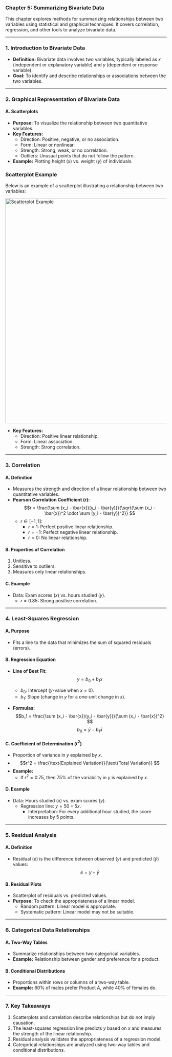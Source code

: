 ### **Chapter 5: Summarizing Bivariate Data**

This chapter explores methods for summarizing relationships between two variables using statistical and graphical techniques. It covers correlation, regression, and other tools to analyze bivariate data.

---

### **1. Introduction to Bivariate Data**

- **Definition:** Bivariate data involves two variables, typically labeled as $x$ (independent or explanatory variable) and $y$ (dependent or response variable).
- **Goal:** To identify and describe relationships or associations between the two variables.

---

### **2. Graphical Representation of Bivariate Data**

#### **A. Scatterplots**
- **Purpose:** To visualize the relationship between two quantitative variables.
- **Key Features:**
  - Direction: Positive, negative, or no association.
  - Form: Linear or nonlinear.
  - Strength: Strong, weak, or no correlation.
  - Outliers: Unusual points that do not follow the pattern.
- **Example:** Plotting height ($x$) vs. weight ($y$) of individuals.
### **Scatterplot Example**

Below is an example of a scatterplot illustrating a relationship between two variables:

<img src="https://qi.elft.nhs.uk/wp-content/uploads/2014/08/scatter-plot-31-1024x627.png" alt="Scatterplot Example" style="width: 700px; height: auto;">

- **Key Features:**
  - Direction: Positive linear relationship.
  - Form: Linear association.
  - Strength: Strong correlation.

---

### **3. Correlation**

#### **A. Definition**
- Measures the strength and direction of a linear relationship between two quantitative variables.
- **Pearson Correlation Coefficient ($r$):**
  $$r = \frac{\sum (x_i - \bar{x})(y_i - \bar{y})}{\sqrt{\sum (x_i - \bar{x})^2 \cdot \sum (y_i - \bar{y})^2}}
  $$
  - $r \in [-1, 1]$:
    - $r = 1$: Perfect positive linear relationship.
    - $r = -1$: Perfect negative linear relationship.
    - $r = 0$: No linear relationship.

#### **B. Properties of Correlation**
1. Unitless.
2. Sensitive to outliers.
3. Measures only linear relationships.

#### **C. Example**
- Data: Exam scores ($x$) vs. hours studied ($y$).
  - $r = 0.85$: Strong positive correlation.

---

### **4. Least-Squares Regression**

#### **A. Purpose**
- Fits a line to the data that minimizes the sum of squared residuals (errors).

#### **B. Regression Equation**
- **Line of Best Fit:**
  $$  y = b_0 + b_1x
  $$
  - $b_0$: Intercept ($y$-value when $x = 0$).
  - $b_1$: Slope (change in $y$ for a one-unit change in $x$).

- **Formulas:**
  $$b_1 = \frac{\sum (x_i - \bar{x})(y_i - \bar{y})}{\sum (x_i - \bar{x})^2}
  $$
  $$b_0 = \bar{y} - b_1\bar{x}
  $$

#### **C. Coefficient of Determination ($r^2$)**
- Proportion of variance in $y$ explained by $x$.
- $$r^2 = \frac{\text{Explained Variation}}{\text{Total Variation}}
  $$
- **Example:**
  - If $r^2 = 0.75$, then 75% of the variability in $y$ is explained by $x$.

#### **D. Example**
- Data: Hours studied ($x$) vs. exam scores ($y$).
  - Regression line: $y = 50 + 5x$.
    - Interpretation: For every additional hour studied, the score increases by 5 points.

---

### **5. Residual Analysis**

#### **A. Definition**
- Residual ($e$) is the difference between observed ($y$) and predicted ($\hat{y}$) values:
  $$e = y - \hat{y}
  $$

#### **B. Residual Plots**
- Scatterplot of residuals vs. predicted values.
- **Purpose:** To check the appropriateness of a linear model.
  - Random pattern: Linear model is appropriate.
  - Systematic pattern: Linear model may not be suitable.

---

### **6. Categorical Data Relationships**

#### **A. Two-Way Tables**
- Summarize relationships between two categorical variables.
- **Example:** Relationship between gender and preference for a product.

#### **B. Conditional Distributions**
- Proportions within rows or columns of a two-way table.
- **Example:** 60% of males prefer Product A, while 40% of females do.

---

### **7. Key Takeaways**

1. Scatterplots and correlation describe relationships but do not imply causation.
2. The least-squares regression line predicts $y$ based on $x$ and measures the strength of the linear relationship.
3. Residual analysis validates the appropriateness of a regression model.
4. Categorical relationships are analyzed using two-way tables and conditional distributions.


